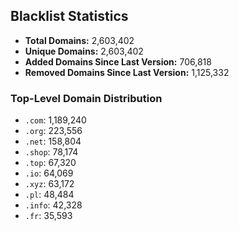 ## Blacklist Statistics

- **Total Domains:** 2,603,402
- **Unique Domains:** 2,603,402
- **Added Domains Since Last Version:** 706,818
- **Removed Domains Since Last Version:** 1,125,332

### Top-Level Domain Distribution

-  `.com`: 1,189,240
-  `.org`: 223,556
-  `.net`: 158,804
-  `.shop`: 78,174
-  `.top`: 67,320
-  `.io`: 64,069
-  `.xyz`: 63,172
-  `.pl`: 48,484
-  `.info`: 42,328
-  `.fr`: 35,593
